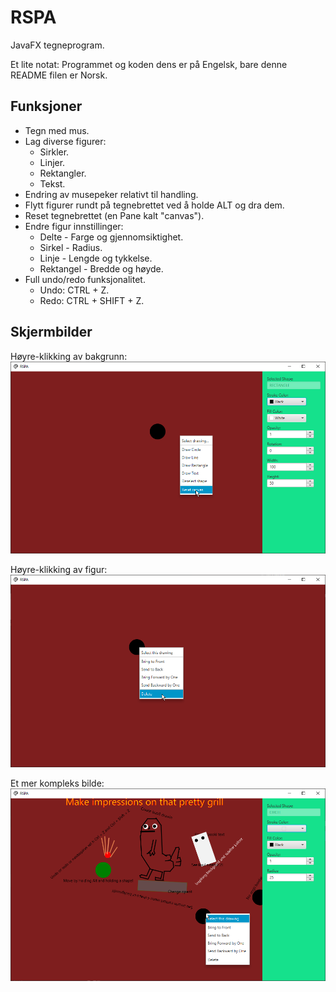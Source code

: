 # RSPA
JavaFX tegneprogram.

Et lite notat: Programmet og koden dens er på Engelsk, bare denne README filen er Norsk.

## Funksjoner
- Tegn med mus.
- Lag diverse figurer:
  - Sirkler.
  - Linjer.
  - Rektangler.
  - Tekst.
- Endring av musepeker relativt til handling.
- Flytt figurer rundt på tegnebrettet ved å holde ALT og dra dem.
- Reset tegnebrettet (en Pane kalt "canvas").
- Endre figur innstillinger:
  - Delte - Farge og gjennomsiktighet.
  - Sirkel - Radius.
  - Linje - Lengde og tykkelse.
  - Rektangel - Bredde og høyde.
- Full undo/redo funksjonalitet.
  - Undo: CTRL + Z.
  - Redo: CTRL + SHIFT + Z.

## Skjermbilder
Høyre-klikking av bakgrunn:
![eksempel1](/static/example-canvas-context.png)

Høyre-klikking av figur:
![eksempel2](/static/example-shape-context.png)

Et mer kompleks bilde:
![sannskjønnhet](/static/example-beauty.png)